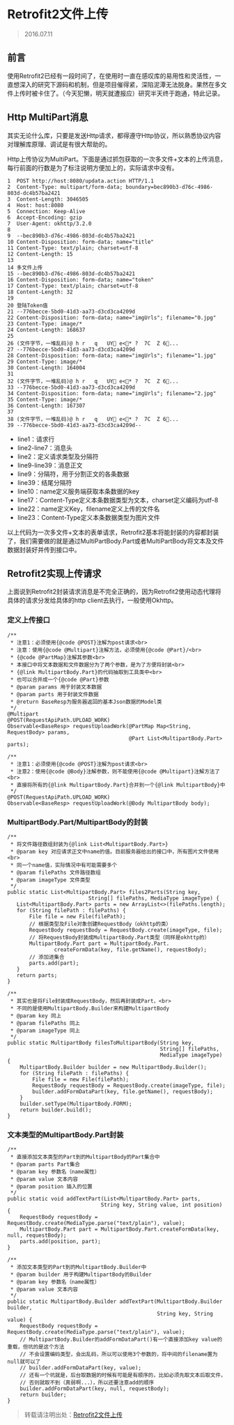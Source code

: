 # Retrofit2文件上传

> 2016.07.11

## 前言

使用Retrofit2已经有一段时间了，在使用时一直在感叹库的易用性和灵活性，一直想深入的研究下源码和机制，但是项目催得紧，深陷泥潭无法脱身。果然在多文件上传时被卡住了。（今天犯懒，明天就遭报应）研究半天终于跑通，特此记录。

## Http MultiPart消息

其实无论什么库，只要是发送Http请求，都得遵守Http协议，所以熟悉协议内容对理解库原理、调试是有很大帮助的。

Http上传协议为MultiPart。下面是通过抓包获取的一次多文件+文本的上传消息，每行前面的行数是为了标注说明方便加上的，实际请求中没有。

```
1  POST http://host:8080/updata.action HTTP/1.1
2  Content-Type: multipart/form-data; boundary=bec890b3-d76c-4986-803d-dc4b57ba2421
3  Content-Length: 3046505
4  Host: host:8080
5  Connection: Keep-Alive
6  Accept-Encoding: gzip
7  User-Agent: okhttp/3.2.0
8
9  --bec890b3-d76c-4986-803d-dc4b57ba2421
10 Content-Disposition: form-data; name="title"
11 Content-Type: text/plain; charset=utf-8
12 Content-Length: 15
13
14 多文件上传
15 --bec890b3-d76c-4986-803d-dc4b57ba2421
16 Content-Disposition: form-data; name="token"
17 Content-Type: text/plain; charset=utf-8
18 Content-Length: 32
19
20 登陆Token值
21 --776becce-5bd0-41d3-aa73-d3cd3ca4209d
22 Content-Disposition: form-data; name="imgUrls"; filename="0.jpg"
23 Content-Type: image/*
24 Content-Length: 168637
25
26 (文件字节，一堆乱码)@ h r   q   UY e<* ?  7C  Z 6...
27 --776becce-5bd0-41d3-aa73-d3cd3ca4209d
28 Content-Disposition: form-data; name="imgUrls"; filename="1.jpg"
29 Content-Type: image/*
30 Content-Length: 164004
31
32 (文件字节，一堆乱码)@ h r   q   UY e<* ?  7C  Z 6...
33 --776becce-5bd0-41d3-aa73-d3cd3ca4209d
34 Content-Disposition: form-data; name="imgUrls"; filename="2.jpg"
35 Content-Type: image/*
36 Content-Length: 167307
37
38 (文件字节，一堆乱码)@ h r   q   UY e<* ?  7C  Z 6...
39 --776becce-5bd0-41d3-aa73-d3cd3ca4209d--
```
- line1：请求行
- line2-line7：消息头
- line2：定义请求类型及分隔符
- line9-line39：消息正文
- line9：分隔符，用于分割正文的各条数据
- line39：结尾分隔符
- line10：name定义服务端获取本条数据的key
- line17：Content-Type定义本条数据类型为文本，charset定义编码为utf-8
- line22：name定义Key，filename定义上传的文件名
- line23：Content-Type定义本条数据类型为图片文件

以上代码为一次多文件+文本的表单请求，Retrofit2基本将能封装的内容都封装了，我们需要做的就是通过MultiPartBody.Part或者MultiPartBody将文本及文件数据封装好并传到接口中。

## Retrofit2实现上传请求

上面说到Retrofit2封装请求消息是不完全正确的，因为Retrofit2使用动态代理将具体的请求分发给具体的http client去执行，一般使用Okhttp。

### 定义上传接口

```
/**
 * 注意1：必须使用{@code @POST}注解为post请求<br>
 * 注意：使用{@code @Multipart}注解方法，必须使用{@code @Part}/<br>
 * {@code @PartMap}注解其参数<br>
 * 本接口中将文本数据和文件数据分为了两个参数，是为了方便将封装<br>
 * {@link MultipartBody.Part}的代码抽取到工具类中<br>
 * 也可以合并成一个{@code @Part}参数
 * @param params 用于封装文本数据
 * @param parts 用于封装文件数据
 * @return BaseResp为服务器返回的基本Json数据的Model类
 */
@Multipart
@POST(RequestApiPath.UPLOAD_WORK)
Observable<BaseResp> requestUploadWork(@PartMap Map<String, RequestBody> params,
                                       @Part List<MultipartBody.Part> parts);

/**
 * 注意1：必须使用{@code @POST}注解为post请求<br>
 * 注意2：使用{@code @Body}注解参数，则不能使用{@code @Multipart}注解方法了<br>
 * 直接将所有的{@link MultipartBody.Part}合并到一个{@link MultipartBody}中
 */
@POST(RequestApiPath.UPLOAD_WORK)
Observable<BaseResp> requestUploadWork(@Body MultipartBody body);
```

### MultipartBody.Part/MultipartBody的封装

```
/**
 * 将文件路径数组封装为{@link List<MultipartBody.Part>}
 * @param key 对应请求正文中name的值。目前服务器给出的接口中，所有图片文件使用<br>
 * 同一个name值，实际情况中有可能需要多个
 * @param filePaths 文件路径数组
 * @param imageType 文件类型
 */
public static List<MultipartBody.Part> files2Parts(String key,
                          String[] filePaths, MediaType imageType) {
   List<MultipartBody.Part> parts = new ArrayList<>(filePaths.length);
   for (String filePath : filePaths) {
       File file = new File(filePath);
       // 根据类型及File对象创建RequestBody（okhttp的类）
       RequestBody requestBody = RequestBody.create(imageType, file);
       // 将RequestBody封装成MultipartBody.Part类型（同样是okhttp的）
       MultipartBody.Part part = MultipartBody.Part.
               createFormData(key, file.getName(), requestBody);
       // 添加进集合
       parts.add(part);
   }
   return parts;
}

/**
 * 其实也是将File封装成RequestBody，然后再封装成Part，<br>
 * 不同的是使用MultipartBody.Builder来构建MultipartBody
 * @param key 同上
 * @param filePaths 同上
 * @param imageType 同上
 */
public static MultipartBody filesToMultipartBody(String key,
                                                 String[] filePaths,
                                                 MediaType imageType) {
    MultipartBody.Builder builder = new MultipartBody.Builder();
    for (String filePath : filePaths) {
        File file = new File(filePath);
        RequestBody requestBody = RequestBody.create(imageType, file);
        builder.addFormDataPart(key, file.getName(), requestBody);
    }
    builder.setType(MultipartBody.FORM);
    return builder.build();
}
```
### 文本类型的MultipartBody.Part封装

```
/**
 * 直接添加文本类型的Part到的MultipartBody的Part集合中
 * @param parts Part集合
 * @param key 参数名（name属性）
 * @param value 文本内容
 * @param position 插入的位置
 */
public static void addTextPart(List<MultipartBody.Part> parts,
                              String key, String value, int position) {
    RequestBody requestBody = RequestBody.create(MediaType.parse("text/plain"), value);
    MultipartBody.Part part = MultipartBody.Part.createFormData(key, null, requestBody);
    parts.add(position, part);
}

/**
 * 添加文本类型的Part到的MultipartBody.Builder中
 * @param builder 用于构建MultipartBody的Builder
 * @param key 参数名（name属性）
 * @param value 文本内容
 */
public static MultipartBody.Builder addTextPart(MultipartBody.Builder builder,
                                                String key, String value) {
    RequestBody requestBody = RequestBody.create(MediaType.parse("text/plain"), value);
    // MultipartBody.Builder的addFormDataPart()有一个直接添加key value的重载，但坑的是这个方法
    // 不会设置编码类型，会出乱码，所以可以使用3个参数的，将中间的filename置为null就可以了
    // builder.addFormDataPart(key, value);
    // 还有一个坑就是，后台取数据的时候有可能是有顺序的，比如必须先取文本后取文件，
    // 否则就取不到（真弱啊...），所以还要注意add的顺序
    builder.addFormDataPart(key, null, requestBody);
    return builder;
}
```

> 转载请注明出处：[Retrofit2文件上传](https://github.com/LandChanning/DevNote/blob/master/2016.07.11-Retrofit2%E6%96%87%E4%BB%B6%E4%B8%8A%E4%BC%A0.md)
